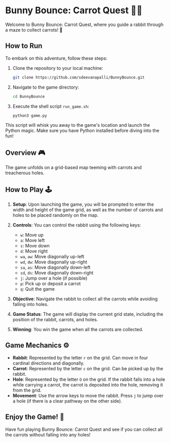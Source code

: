 # Bunny Bounce: Carrot Quest 🐰🥕

Welcome to Bunny Bounce: Carrot Quest, where you guide a rabbit through a maze to collect carrots! 🌟

## How to Run

To embark on this adventure, follow these steps:

1. Clone the repository to your local machine:

    ```bash
    git clone https://github.com/sdeevanapalli/BunnyBounce.git
    ```

2. Navigate to the game directory:

    ```bash
    cd BunnyBounce
    ```

3. Execute the shell script `run_game.sh`:

    ```bash
    python3 game.py
    ```

This script will whisk you away to the game's location and launch the Python magic. Make sure you have Python installed before diving into the fun!

## Overview 🎮

The game unfolds on a grid-based map teeming with carrots and treacherous holes.

## How to Play 🕹️

1. **Setup**: Upon launching the game, you will be prompted to enter the width and height of the game grid, as well as the number of carrots and holes to be placed randomly on the map.

2. **Controls**: You can control the rabbit using the following keys:
   - `w`: Move up
   - `a`: Move left
   - `s`: Move down
   - `d`: Move right
   - `wa`, `aw`: Move diagonally up-left
   - `wd`, `dw`: Move diagonally up-right
   - `sa`, `as`: Move diagonally down-left
   - `sd`, `ds`: Move diagonally down-right
   - `j`: Jump over a hole (if possible)
   - `p`: Pick up or deposit a carrot
   - `q`: Quit the game

3. **Objective**: Navigate the rabbit to collect all the carrots while avoiding falling into holes.

4. **Game Status**: The game will display the current grid state, including the position of the rabbit, carrots, and holes.

5. **Winning**: You win the game when all the carrots are collected. 

## Game Mechanics ⚙️

- **Rabbit**: Represented by the letter `r` on the grid. Can move in four cardinal directions and diagonally.
- **Carrot**: Represented by the letter `c` on the grid. Can be picked up by the rabbit.
- **Hole**: Represented by the letter `O` on the grid. If the rabbit falls into a hole while carrying a carrot, the carrot is deposited into the hole, removing it from the grid.
- **Movement**: Use the arrow keys to move the rabbit. Press `j` to jump over a hole (if there is a clear pathway on the other side).

## Enjoy the Game! 🎉

Have fun playing Bunny Bounce: Carrot Quest and see if you can collect all the carrots without falling into any holes!
